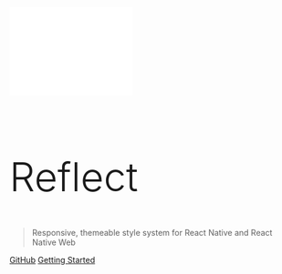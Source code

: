 <!-- _coverpage.md -->

<div style="margin-bottom:0px">
  <img src="_media/reflect-logo.svg" alt="logo" width="215"/>
  <h1 style="font-size:5em; font-weight:300">Reflect</h1>
</div>

> Responsive, themeable style system for React Native and React Native Web

[GitHub](https://github.com/sntx/react-native-reflect)
[Getting Started](#getting-started)
